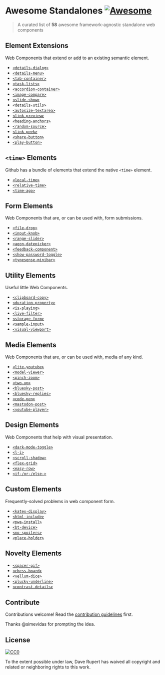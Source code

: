 # Awesome Standalones [![Awesome](https://awesome.re/badge.svg)](https://awesome.re)

> A curated list of **58** awesome framework-agnostic standalone web components

## Element Extensions

Web Components that extend or add to an existing semantic element.

- [`<details-dialog>`](https://github.com/github/details-dialog-element)
- [`<details-menu>`](https://github.com/github/details-menu-element)
- [`<tab-container>`](https://github.com/github/tab-container-element)
- [`<task-lists>`](https://github.com/github/task-lists-element)
- [`<accordion-container>`](https://codepen.io/levimcg/pen/ZEYapRY)
- [`<image-compare>`](https://image-compare-component.netlify.app)
- [`<slide-show>`](https://stephen.band/slide-show/)
- [`<details-utils>`](https://github.com/zachleat/details-utils)
- [`<autosize-textarea>`](https://github.com/andrico1234/autosize-textarea)
- [`<link-preview>`](https://github.com/rg-wood/link-preview)
- [`<heading-anchors>`](https://darn.es/heading-anchors-web-component)
- [`<random-source>`](https://darn.es/random-source-web-component)
- [`<link-peek>`](https://darn.es/link-peek-web-component)
- [`<share-button>`](https://darn.es/share-button-web-component)
- [`<play-button>`](https://darn.es/play-button-web-component)

## `<time>` Elements

Github has a bundle of elements that extend the native `<time>` element.

- [`<local-time>`](https://github.com/github/time-elements)
- [`<relative-time>`](https://github.com/github/time-elements)
- [`<time-ago>`](https://github.com/github/time-elements)

## Form Elements

Web Components that are, or can be used with, form submissions.

- [`<file-drop>`](https://github.com/GoogleChromeLabs/file-drop)
- [`<input-knob>`](https://github.com/GoogleChromeLabs/input-knob)
- [`<range-slider>`](https://github.com/andreruffert/range-slider-element)
- [`<aeon-datepicker>`](https://github.com/lamplightdev/aeon)
- [`<feedback-component>`](https://github.com/RamseyInHouse/feedback-component)
- [`<show-password-toggle>`](https://github.com/sunnywalker/show-password-toggle)
- [`<typesense-minibar>`](https://jquery.github.io/typesense-minibar/demo/)

## Utility Elements

Useful little Web Components.

- [`<clipboard-copy>`](https://github.com/github/clipboard-copy-element)
- [`<duration-property>`](https://darn.es/duration-property-web-component)
- [`<is-playing>`](https://darn.es/is-playing-web-component)
- [`<live-filter>`](https://darn.es/live-filter-web-component)
- [`<storage-form>`](https://darn.es/storage-form-web-component)
- [`<sample-input>`](https://darn.es/sample-input-web-component)
- [`<visual-viewport>`](https://jamesbasoo.com/visual-viewport/)

## Media Elements

Web Components that are, or can be used with, media of any kind.

- [`<lite-youtube>`](https://github.com/paulirish/lite-youtube-embed)
- [`<model-viewer>`](https://github.com/GoogleWebComponents/model-viewer)
- [`<pinch-zoom>`](https://github.com/GoogleChromeLabs/pinch-zoom)
- [`<two-up>`](https://github.com/GoogleChromeLabs/two-up)
- [`<bluesky-post>`](https://darn.es/bluesky-post-web-component)
- [`<bluesky-replies>`](https://darn.es/bluesky-replies-web-component)
- [`<code-pen>`](https://darn.es/code-pen-web-component)
- [`<mastodon-post>`](https://darn.es/mastodon-post-web-component)
- [`<youtube-player>`](https://youtube-player.alanwsmith.com/)

## Design Elements

Web Components that help with visual presentation.

- [`<dark-mode-toggle>`](https://github.com/GoogleChromeLabs/dark-mode-toggle)
- [`<l-i>`](https://github.com/lekoala/last-icon)
- [`<scroll-shadow>`](https://github.com/ingmarh/scroll-shadow-element)
- [`<flex-grid>`](https://github.com/lekoala/flex-grid)
- [`<easy-row>`](https://github.com/compmeist/easy-row)
- [`<if-/or-/else->`](https://github.com/sakamies/conditional-elements)

## Custom Elements

Frequently-solved problems in web component form.

- [`<katex-display>`](https://github.com/justinfagnani/katex-elements)
- [`<html-include>`](https://www.npmjs.com/package//html-include-element)
- [`<pwa-install>`](https://github.com/pwa-builder/pwa-install)
- [`<bt-device>`](https://github.com/mattdsteele/bt-device)
- [`<no-spoilers>`](https://github.com/andrico1234/no-spoilers)
- [`<place-holder>`](https://github.com/Noleli/place-holder)

## Novelty Elements

- [`<spacer-gif>`](https://github.com/erikkroes/spacer-gif)
- [`<chess-board>`](https://justinfagnani.github.io/chessboard-element/)
- [`<vellum-dice>`](https://github.com/grislyeye/vellum-dice)
- [`<plucky-underline>`](https://noahliebman.net/projects/plucky-underline/)
- [`<contrast-details>`](https://darn.es/contrast-details-web-component)

## Contribute

Contributions welcome! Read the [contribution guidelines](contributing.md) first.

Thanks @simevidas for prompting the idea.

## License

[![CC0](https://mirrors.creativecommons.org/presskit/buttons/88x31/svg/cc-zero.svg)](https://creativecommons.org/publicdomain/zero/1.0)

To the extent possible under law, Dave Rupert has waived all copyright and
related or neighboring rights to this work.
